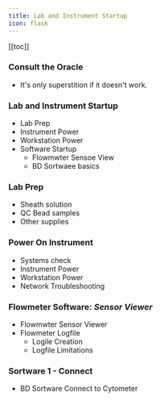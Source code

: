 ```yaml
---
title: Lab and Instrument Startup
icon: flask
---
```




<!-- Reference Links -->
<!-- Usage -->
<!-- [img-label]: ./assets/filename.png -->
<!-- ![Caption Text][img-label] -->
<!-- Assets -->

<!-- URLs -->

<!-- End Ref Links -->


[[toc]]


### Consult the Oracle

-   It's only superstition if it doesn't work.

### Lab and Instrument Startup

-   Lab Prep
-   Instrument Power
-   Workstation Power
-   Software Startup
    -   Flowmwter Sensoe View
    -   BD Sortwaee basics 

### Lab Prep

-   Sheath solution 
-   QC Bead samples
-   Other supplies

### Power On Instrument

-   Systems check
-   Instrument Power
-   Workstation Power
-   Network Troubleshooting

### Flowmeter Software: *Sensor Viewer*

-   Flowmwter Sensor Viewer
-   Flowmeter Logfile
    -   Logile Creation
    -   Logfile Limitations 

### Sortware 1 - Connect

-   BD Sortware Connect to Cytometer



